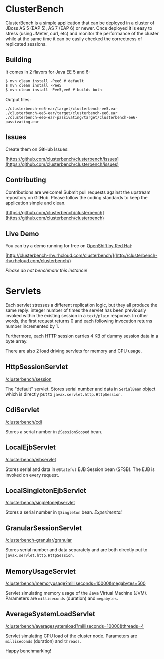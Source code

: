 ClusterBench
============

ClusterBench is a simple application that can be deployed in a cluster of JBoss AS 5 (EAP 5), AS 7 (EAP 6) or newer.
Once deployed it is easy to stress (using JMeter, curl, etc) and monitor the performance of the cluster while
at the same time it can be easily checked the correctness of replicated sessions.

Building
--------

It comes in 2 flavors for Java EE 5 and 6:

    $ mvn clean install -Pee6 # default
    $ mvn clean install -Pee5
    $ mvn clean install -Pee5,ee6 # builds both

Output files:

    ./clusterbench-ee5-ear/target/clusterbench-ee5.ear
    ./clusterbench-ee6-ear/target/clusterbench-ee6.ear
    ./clusterbench-ee6-ear-passivating/target/clusterbench-ee6-passivating.ear

Issues
------

Create them on GitHub Issues:

[https://github.com/clusterbench/clusterbench/issues](https://github.com/clusterbench/clusterbench/issues)

Contributing
------------

Contributions are welcome! 
Submit pull requests against the upstream repository on GitHub.
Please follow the coding standards to keep the application simple and clean.

[https://github.com/clusterbench/clusterbench](https://github.com/clusterbench/clusterbench)


Live Demo
---------

You can try a demo running for free on [OpenShift by Red Hat](https://www.openshift.com/):

[http://clusterbench-rhv.rhcloud.com/clusterbench/](http://clusterbench-rhv.rhcloud.com/clusterbench/)

_Please do not benchmark this instance!_


Servlets
========

Each servlet stresses a different replication logic, but they all produce the same reply:
integer number of times the servlet has been previously invoked within the existing session in a `text/plain` response.
In other words, the first request returns 0 and each following invocation returns number incremented by 1.

Furthermore, each HTTP session carries 4 KB of dummy session data in a byte array.

There are also 2 load driving servlets for memory and CPU usage.


HttpSessionServlet
-------------------
[/clusterbench/session](http://localhost:8080/clusterbench/session)

The "default" servlet. Stores serial number and data in `SerialBean` object which is directly put to `javax.servlet.http.HttpSession`.


CdiServlet
----------
[/clusterbench/cdi](http://localhost:8080/clusterbench/cdi)

Stores a serial number in `@SessionScoped` bean.


LocalEjbServlet
---------------
[/clusterbench/ejbservlet](http://localhost:8080/clusterbench/ejbservlet)

Stores serial and data in `@Stateful` EJB Session bean (SFSB). The EJB is invoked on every request.


LocalSingletonEjbServlet
------------------------
[/clusterbench/singletonejbservlet](http://localhost:8080/clusterbench/singletonejbservlet)

Stores a serial number in `@Singleton` bean. _Experimental._


GranularSessionServlet
----------------------
[/clusterbench-granular/granular](http://localhost:8080/clusterbench-granular/granular)

Stores serial number and data separately and are both directly put to `javax.servlet.http.HttpSession`.


MemoryUsageServlet
------------------
[/clusterbench/memoryusage?milliseconds=10000&megabytes=500](http://localhost:8080/clusterbench/memoryusage?milliseconds=10000&megabytes=500)

Servlet simulating memory usage of the Java Virtual Machine (JVM). Parameters are `milliseconds` (duration) and `megabytes`.


AverageSystemLoadServlet
------------------------
[/clusterbench/averagesystemload?milliseconds=10000&threads=4](http://localhost:8080/clusterbench/averagesystemload?milliseconds=10000&threads=4)

Servlet simulating CPU load of the cluster node. Parameters are `milliseconds` (duration) and `threads`.



Happy benchmarking!


